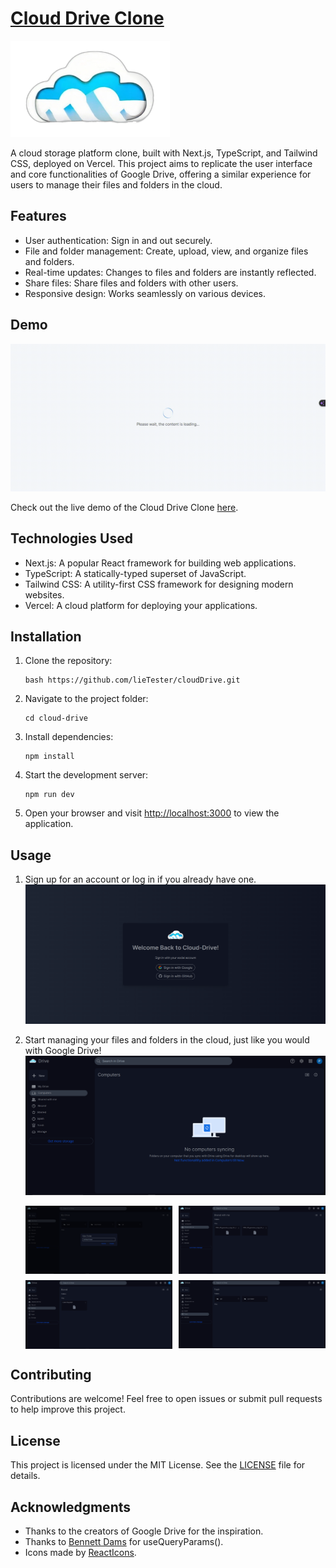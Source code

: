 # [Cloud Drive Clone](https://drive-cloud.vercel.app/)

![Cloud Drive Clone](./docs/clouddrive.png)

A cloud storage platform clone, built with Next.js, TypeScript, and Tailwind CSS, deployed on Vercel. This project aims to replicate the user interface and core functionalities of Google Drive, offering a similar experience for users to manage their files and folders in the cloud.

## Features

-  User authentication: Sign in and out securely.
-  File and folder management: Create, upload, view, and organize files and folders.
-  Real-time updates: Changes to files and folders are instantly reflected.
-  Share files: Share files and folders with other users.
-  Responsive design: Works seamlessly on various devices.

## Demo

![Image Description](./docs//cloud-drive.gif)

Check out the live demo of the Cloud Drive Clone [here](https://drive-cloud.vercel.app/).

## Technologies Used

-  Next.js: A popular React framework for building web applications.
-  TypeScript: A statically-typed superset of JavaScript.
-  Tailwind CSS: A utility-first CSS framework for designing modern websites.
-  Vercel: A cloud platform for deploying your applications.

## Installation

1. Clone the repository:

   ```
   bash https://github.com/lieTester/cloudDrive.git
   ```

2. Navigate to the project folder:

   ```
   cd cloud-drive
   ```

3. Install dependencies:

   ```
   npm install
   ```

4. Start the development server:

   ```
   npm run dev
   ```

5. Open your browser and visit [http://localhost:3000](http://localhost:3000/) to view the application.

## Usage

1. Sign up for an account or log in if you already have one.
   ![Sign Up](./docs/signup.png)
2. Start managing your files and folders in the cloud, just like you would with Google Drive!
   ![File Management](./docs//manag1.png)

   <div style="display: grid; grid-template-columns: repeat(2, 1fr); grid-template-rows: auto; width: 100%; gap: 10px;">
      <img src="./docs/manag2.png" alt="create" style="width: 100%; height: auto; object-fit: contain;" />
      <img src="./docs/manag3.png" alt="shared" style="width: 100%; height: auto; object-fit: contain;" />
      <img src="./docs/manag4.png" alt="starred" style="width: 100%; height: auto; object-fit: contain;" />
      <img src="./docs/manag5.png" alt="trash" style="width: 100%; height: auto; object-fit: contain;" />
   </div>

## Contributing

Contributions are welcome! Feel free to open issues or submit pull requests to help improve this project.

## License

This project is licensed under the MIT License. See the [LICENSE](./License) file for details.

## Acknowledgments

-  Thanks to the creators of Google Drive for the inspiration.
-  Thanks to [Bennett Dams](https://github.com/vercel/next.js/discussions/47583#discussioncomment-6379219) for useQueryParams().
-  Icons made by [ReactIcons](https://react-icons.github.io/).
